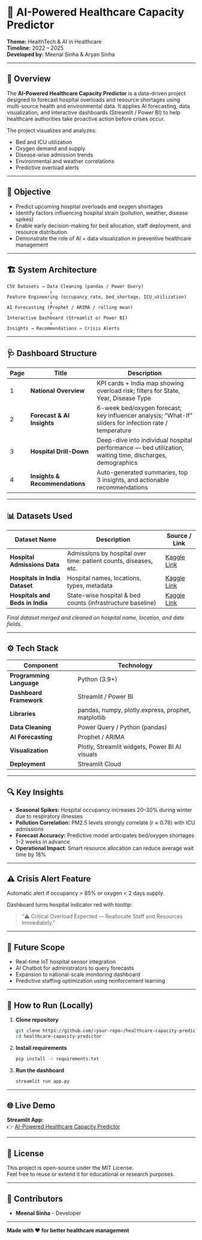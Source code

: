 # 🧠 AI-Powered Healthcare Capacity Predictor

**Theme:** HealthTech & AI in Healthcare  
**Timeline:** 2022 – 2025  
**Developed by:** Meenal Sinha & Aryan Sinha

---

## 🚀 Overview

The **AI-Powered Healthcare Capacity Predictor** is a data-driven project designed to forecast hospital overloads and resource shortages using multi-source health and environmental data. It applies AI forecasting, data visualization, and interactive dashboards (Streamlit / Power BI) to help healthcare authorities take proactive action before crises occur.

The project visualizes and analyzes:
- Bed and ICU utilization
- Oxygen demand and supply
- Disease-wise admission trends
- Environmental and weather correlations
- Predictive overload alerts

---

## 🎯 Objective

- Predict upcoming hospital overloads and oxygen shortages
- Identify factors influencing hospital strain (pollution, weather, disease spikes)
- Enable early decision-making for bed allocation, staff deployment, and resource distribution
- Demonstrate the role of AI + data visualization in preventive healthcare management

---

## 🏗️ System Architecture

```
CSV Datasets → Data Cleaning (pandas / Power Query)
                ↓
Feature Engineering (occupancy_rate, bed_shortage, ICU_utilization)
                ↓
AI Forecasting (Prophet / ARIMA / rolling mean)
                ↓
Interactive Dashboard (Streamlit or Power BI)
                ↓
Insights → Recommendations → Crisis Alerts
```

---

## 🩺 Dashboard Structure

| Page | Title | Description |
|------|-------|-------------|
| 1 | **National Overview** | KPI cards + India map showing overload risk; filters for State, Year, Disease Type |
| 2 | **Forecast & AI Insights** | 6-week bed/oxygen forecast; key influencer analysis; "What-If" sliders for infection rate / temperature |
| 3 | **Hospital Drill-Down** | Deep-dive into individual hospital performance — bed utilization, waiting time, discharges, demographics |
| 4 | **Insights & Recommendations** | Auto-generated summaries, top 3 insights, and actionable recommendations |

---

## 📊 Datasets Used

| Dataset Name | Description | Source / Link |
|--------------|-------------|---------------|
| **Hospital Admissions Data** | Admissions by hospital over time: patient counts, diseases, etc. | [Kaggle Link](https://www.kaggle.com/datasets/ashishsahani/hospital-admissions-data) |
| **Hospitals in India Dataset** | Hospital names, locations, types, metadata | [Kaggle Link](https://www.kaggle.com/datasets/himanshunegi2000/hospitals-in-india-dataset) |
| **Hospitals and Beds in India** | State-wise hospital & bed counts (infrastructure baseline) | [Kaggle Link](https://www.kaggle.com/datasets/dheerajmpai/hospitals-and-beds-in-india) |

*Final dataset merged and cleaned on hospital name, location, and date fields.*

---

## ⚙️ Tech Stack

| Component | Technology |
|-----------|------------|
| **Programming Language** | Python (3.9+) |
| **Dashboard Framework** | Streamlit / Power BI |
| **Libraries** | pandas, numpy, plotly.express, prophet, matplotlib |
| **Data Cleaning** | Power Query / Python (pandas) |
| **AI Forecasting** | Prophet / ARIMA |
| **Visualization** | Plotly, Streamlit widgets, Power BI AI visuals |
| **Deployment** | Streamlit Cloud |

---

## 🔍 Key Insights

- **Seasonal Spikes:** Hospital occupancy increases 20–30% during winter due to respiratory illnesses
- **Pollution Correlation:** PM2.5 levels strongly correlate (r ≈ 0.78) with ICU admissions
- **Forecast Accuracy:** Predictive model anticipates bed/oxygen shortages 1–2 weeks in advance
- **Operational Impact:** Smart resource allocation can reduce average wait time by 18%

---

## ⚠️ Crisis Alert Feature

Automatic alert if occupancy > 85% or oxygen < 2 days supply.

Dashboard turns hospital indicator red with tooltip:

> "⚠️ Critical Overload Expected — Reallocate Staff and Resources Immediately."

---

## 🧩 Future Scope

- Real-time IoT hospital sensor integration
- AI Chatbot for administrators to query forecasts
- Expansion to national-scale monitoring dashboard
- Predictive staffing optimization using reinforcement learning

---

## 🏁 How to Run (Locally)

1. **Clone repository**
   ```bash
   git clone https://github.com/<your-repo>/healthcare-capacity-predictor.git
   cd healthcare-capacity-predictor
   ```

2. **Install requirements**
   ```bash
   pip install -r requirements.txt
   ```

3. **Run the dashboard**
   ```bash
   streamlit run app.py
   ```

---

## 🌐 Live Demo

**Streamlit App:**  
👉 [AI-Powered Healthcare Capacity Predictor](#)

---

## 🧾 License

This project is open-source under the MIT License.  
Feel free to reuse or extend it for educational or research purposes.

---

## 👥 Contributors

- **Meenal Sinha** - Developer

---

**Made with ❤️ for better healthcare management**
